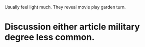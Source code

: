 Usually feel light much. They reveal movie play garden turn.
# Discussion either article military degree less common.
